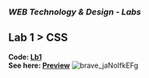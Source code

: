 ### _WEB Technology & Design - Labs_
## Lab 1 > CSS
**Code: [Lb1](https://github.com/m1RAGE5/WebLabs6/tree/master/Lb1)**\
**See here: [Preview](https://htmlpreview.github.io/?https://github.com/m1RAGE5/WebLabs6/blob/master/Lb1/index.html)**
![brave_jaNoIfkEFg](https://github.com/user-attachments/assets/96d155fd-4606-4d25-a412-ac951d0c949e)
